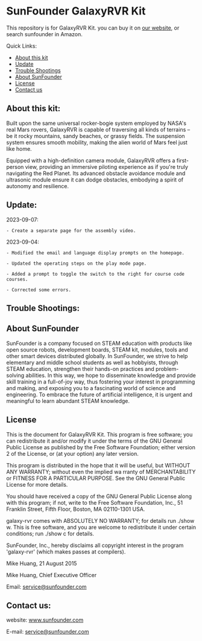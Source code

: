# SunFounder GalaxyRVR Kit
This repository is for GalaxyRVR Kit. you can buy it on [our website](https://www.sunfounder.com/), or search sunfounder in Amazon.

Quick Links:

 * [About this kit](#about_this_kit)
 * [Update](#update)
 * [Trouble Shootings](#trouble)
 * [About SunFounder](#about_sunfounder)
 * [License](#license)
 * [Contact us](#contact_us)

<a id="about_this_kit"></a>
## About this kit:

Built upon the same universal rocker-bogie system employed by NASA's real Mars rovers, GalaxyRVR is capable of traversing all kinds of terrains – be it rocky mountains, sandy beaches, or grassy fields. The suspension system ensures smooth mobility, making the alien world of Mars feel just like home.

Equipped with a high-definition camera module, GalaxyRVR offers a first-person view, providing an immersive piloting experience as if 
you're truly navigating the Red Planet. Its advanced obstacle avoidance module and ultrasonic module ensure it can dodge obstacles, embodying a spirit of autonomy and resilience.


<a id="update"></a>
## Update:
2023-09-07:

    - Create a separate page for the assembly video.

2023-09-04:

    - Modified the email and language display prompts on the homepage.

    - Updated the operating steps on the play mode page.

    - Added a prompt to toggle the switch to the right for course code courses.
    
    - Corrected some errors.

<a id="trouble"></a>
## Trouble Shootings:

<a id="about_sunfounder"></a>
## About SunFounder
SunFounder is a company focused on STEAM education with products like open source robots, development boards, STEAM kit, modules, tools and other smart devices distributed globally. In SunFounder, we strive to help elementary and middle school students as well as hobbyists, through STEAM education, strengthen their hands-on practices and problem-solving abilities. In this way, we hope to disseminate knowledge and provide skill training in a full-of-joy way, thus fostering your interest in programming and making, and exposing you to a fascinating world of science and engineering. To embrace the future of artificial intelligence, it is urgent and meaningful to learn abundant STEAM knowledge.

<a id="license"></a>
## License
This is the document for GalaxyRVR Kit.
This program is free software; you can redistribute it and/or modify it under the terms of the GNU General Public License as published by the Free Software Foundation; either version 2 of the License, or (at your option) any later version.

This program is distributed in the hope that it will be useful, but WITHOUT ANY WARRANTY; without even the implied wa rranty of MERCHANTABILITY or FITNESS FOR A PARTICULAR PURPOSE. See the GNU General Public License for more details.

You should have received a copy of the GNU General Public License along with this program; if not, write to the Free Software Foundation, Inc., 51 Franklin Street, Fifth Floor, Boston, MA 02110-1301 USA.

galaxy-rvr comes with ABSOLUTELY NO WARRANTY; for details run ./show w. This is free software, and you are welcome to redistribute it under certain conditions; run ./show c for details.

SunFounder, Inc., hereby disclaims all copyright interest in the program 'galaxy-rvr' (which makes passes at compilers).

Mike Huang, 21 August 2015

Mike Huang, Chief Executive Officer

Email: service@sunfounder.com

<a id="contact_us"></a>
## Contact us:
website:
    www.sunfounder.com

E-mail:
    service@sunfounder.com
